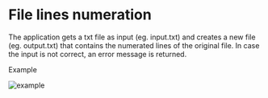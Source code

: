# File lines numeration

The application gets a txt file as input (eg. input.txt) and
creates a new file (eg. output.txt) that contains the numerated
lines of the original file.
In case the input is not correct, an error message is returned.

Example

![example](https://user-images.githubusercontent.com/32466180/34079032-91f02f72-e32d-11e7-97e2-2d615f89f37d.png)
